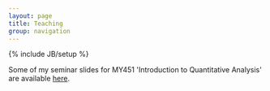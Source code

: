 ```yaml
---
layout: page
title: Teaching
group: navigation
---
```

{% include JB/setup %}

Some of my seminar slides for MY451 'Introduction to Quantitative Analysis' are available [here](https://github.com/tpaskhalis/MY451).
